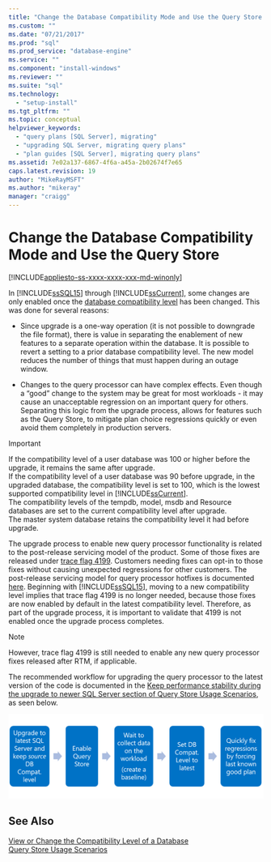 ```yaml
---
title: "Change the Database Compatibility Mode and Use the Query Store | Microsoft Docs"
ms.custom: ""
ms.date: "07/21/2017"
ms.prod: "sql"
ms.prod_service: "database-engine"
ms.service: ""
ms.component: "install-windows"
ms.reviewer: ""
ms.suite: "sql"
ms.technology: 
  - "setup-install"
ms.tgt_pltfrm: ""
ms.topic: conceptual
helpviewer_keywords: 
  - "query plans [SQL Server], migrating"
  - "upgrading SQL Server, migrating query plans"
  - "plan guides [SQL Server], migrating query plans"
ms.assetid: 7e02a137-6867-4f6a-a45a-2b02674f7e65
caps.latest.revision: 19
author: "MikeRayMSFT"
ms.author: "mikeray"
manager: "craigg"
---
```

# Change the Database Compatibility Mode and Use the Query Store

[!INCLUDE[appliesto-ss-xxxx-xxxx-xxx-md-winonly](../../includes/appliesto-ss-xxxx-xxxx-xxx-md-winonly.md)]

In [!INCLUDE[ssSQL15](../../includes/sssql15-md.md)] through [!INCLUDE[ssCurrent](../../includes/sscurrent-md.md)], some changes are only enabled once the [database compatibility level](../../t-sql/statements/alter-database-transact-sql-compatibility-level.md) has been changed. This was done for several reasons:  
  
- Since upgrade is a one-way operation (it is not possible to downgrade the file format), there is value in separating the enablement of new features to a separate operation within the database. It is possible to revert a setting to a prior database compatibility level.  The new model reduces the number of things that must happen during an outage window.  
  
- Changes to the query processor can have complex effects. Even though a “good” change to the system may be great for most workloads - it may cause an unacceptable regression on an important query for others. Separating this logic from the upgrade process, allows for features such as the Query Store, to mitigate plan choice regressions quickly or even avoid them completely in production servers.  
  
> [!IMPORTANT]  
> If the compatibility level of a user database was 100 or higher before the upgrade, it remains the same after upgrade.    
> If the compatibility level of a user database was 90 before upgrade, in the upgraded database, the compatibility level is set to 100, which is the lowest supported compatibility level in [!INCLUDE[ssCurrent](../../includes/sscurrent-md.md)].    
> The compatibility levels of the tempdb, model, msdb and Resource databases are set to the current compatibility level after upgrade.   
> The master system database retains the compatibility level it had before upgrade.    
  
The upgrade process to enable new query processor functionality is related to the post-release servicing model of the product.  Some of those fixes are released under [trace flag 4199](../../t-sql/database-console-commands/dbcc-traceon-trace-flags-transact-sql.md#4199).  Customers needing fixes can opt-in to those fixes without causing unexpected regressions for other customers. The post-release servicing model for query processor hotfixes is documented [here](http://support.microsoft.com/kb/974006). Beginning with [!INCLUDE[ssSQL15](../../includes/sssql15-md.md)], moving to a new compatibility level implies that trace flag 4199 is no longer needed, because those fixes are now enabled by default in the latest compatibility level. Therefore, as part of the upgrade process, it is important to validate that 4199 is not enabled once the upgrade process completes.  

> [!NOTE]
> However, trace flag 4199 is still needed to enable any new query processor fixes released after RTM, if applicable.
  
The recommended workflow for upgrading the query processor to the latest version of the code is documented in the [Keep performance stability during the upgrade to newer SQL Server section of Query Store Usage Scenarios](../../relational-databases/performance/query-store-usage-scenarios.md#CEUpgrade), as seen below.  
  
![query-store-usage-5](../../relational-databases/performance/media/query-store-usage-5.png "query-store-usage-5") 
 
## See Also  
 [View or Change the Compatibility Level of a Database](../../relational-databases/databases/view-or-change-the-compatibility-level-of-a-database.md)  
 [Query Store Usage Scenarios](../../relational-databases/performance/query-store-usage-scenarios.md) 
  
